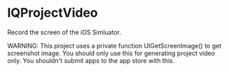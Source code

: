 IQProjectVideo
==============

Record the screen of the iOS Simluator.

WARNING: This project uses a private function UIGetScreenImage() to get screenshot image. You should only use this for generating project video only. You shouldn't submit apps to the app store with this.
